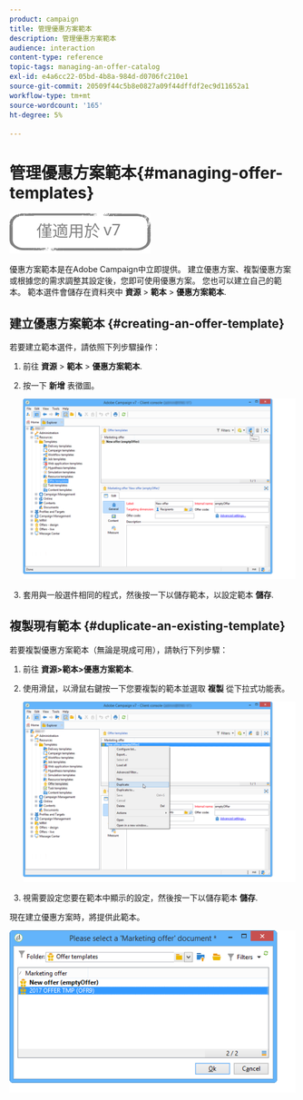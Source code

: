 ```yaml
---
product: campaign
title: 管理優惠方案範本
description: 管理優惠方案範本
audience: interaction
content-type: reference
topic-tags: managing-an-offer-catalog
exl-id: e4a6cc22-05bd-4b8a-984d-d0706fc210e1
source-git-commit: 20509f44c5b8e0827a09f44dffdf2ec9d11652a1
workflow-type: tm+mt
source-wordcount: '165'
ht-degree: 5%

---
```


# 管理優惠方案範本{#managing-offer-templates}

![](../../assets/v7-only.svg)

優惠方案範本是在Adobe Campaign中立即提供。 建立優惠方案、複製優惠方案或根據您的需求調整其設定後，您即可使用優惠方案。 您也可以建立自己的範本。 範本選件會儲存在資料夾中 **資源** > **範本** > **優惠方案範本**.

## 建立優惠方案範本 {#creating-an-offer-template}

若要建立範本選件，請依照下列步驟操作：

1. 前往 **資源** > **範本** > **優惠方案範本**.
1. 按一下 **新增** 表徵圖。

   ![](assets/offer_model_001.png)

1. 套用與一般選件相同的程式，然後按一下以儲存範本，以設定範本 **儲存**.

## 複製現有範本 {#duplicate-an-existing-template}

若要複製優惠方案範本（無論是現成可用），請執行下列步驟：

1. 前往 **資源>範本>優惠方案範本**.
1. 使用滑鼠，以滑鼠右鍵按一下您要複製的範本並選取 **複製** 從下拉式功能表。

   ![](assets/offer_model_002.png)

1. 視需要設定您要在範本中顯示的設定，然後按一下以儲存範本 **儲存**.

現在建立優惠方案時，將提供此範本。

![](assets/offer_modelcreated_001.png)

